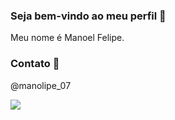 ### Seja bem-vindo ao meu perfil 🤝

Meu nome é Manoel Felipe.

### Contato 📧
@manolipe_07

![](https://media1.tenor.com/m/oklWV5IYTVMAAAAC/flying-kiss---emoji-kisses.gif)
